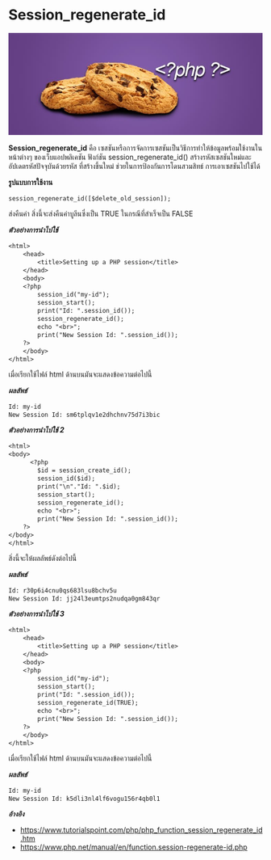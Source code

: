 Session_regenerate_id
===================

![](../images/cookie.jpg)

 **Session_regenerate_id** คือ เซสชันหรือการจัดการเซสชันเป็นวิธีการทำให้ข้อมูลพร้อมใช้งานในหน้าต่างๆ
 ของเว็บแอปพลิเคชัน ฟังก์ชัน session_regenerate_id() สร้างรหัสเซสชันใหม่และอัปเดตรหัสปัจจุบันด้วยรหัส
 ที่สร้างขึ้นใหม่ ช่วยในการป้องกันการโดนสวมสิทธ์ การเอาเซสชันไปใช้ได้

 **รูปแบบการใช้งาน**

    session_regenerate_id([$delete_old_session]);

ส่งคืนค่า
สิ่งนี้จะส่งคืนค่าบูลีนซึ่งเป็น TRUE ในกรณีที่สำเร็จเป็น FALSE

***ตัวอย่างการนำไปใช้*** 

    <html>   
        <head>
            <title>Setting up a PHP session</title>
        </head>   
        <body>
        <?php  
            session_id("my-id");
            session_start();   
            print("Id: ".session_id());
            session_regenerate_id();
            echo "<br>";
            print("New Session Id: ".session_id());         
        ?>
        </body>   
    </html>

เมื่อเรียกใช้ไฟล์ html ด้านบนมันจะแสดงข้อความต่อไปนี้

***ผลลัพธ์***

    Id: my-id
    New Session Id: sm6tplqv1e2dhchnv75d7i3bic

***ตัวอย่างการนำไปใช้ 2***

    <html>
    <body>
          <?php
            $id = session_create_id(); 
            session_id($id);
            print("\n"."Id: ".$id);
            session_start();  
            session_regenerate_id();
            echo "<br>";
            print("New Session Id: ".session_id());     
        ?>
    </body>
    </html>

สิ่งนี้จะให้ผลลัพธ์ดังต่อไปนี้

***ผลลัพธ์***

    Id: r30p6i4cnu0qs683lsu8bchv5u
    New Session Id: jj24l3eumtps2nudqa0gm843qr

***ตัวอย่างการนำไปใช้ 3***

    <html>   
        <head>
            <title>Setting up a PHP session</title>
        </head>   
        <body>
        <?php  
            session_id("my-id");
            session_start();   
            print("Id: ".session_id());
            session_regenerate_id(TRUE);
            echo "<br>";
            print("New Session Id: ".session_id());         
        ?>
        </body>   
    </html>

เมื่อเรียกใช้ไฟล์ html ด้านบนมันจะแสดงข้อความต่อไปนี้

***ผลลัพธ์***

    Id: my-id
    New Session Id: k5dli3nl4lf6vogu156r4qb0l1

***อ้างอิง***
- <https://www.tutorialspoint.com/php/php_function_session_regenerate_id.htm>
- <https://www.php.net/manual/en/function.session-regenerate-id.php>